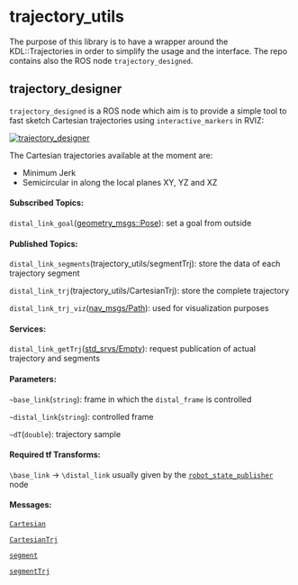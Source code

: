trajectory_utils
================
The purpose of this library is to have a wrapper around the KDL::Trajectories in order to simplify the usage and the interface.
The repo contains also the ROS node ```trajectory_designed```.

trajectory_designer
-------------------
```trajectory_designed``` is a ROS node which aim is to provide a simple tool to fast sketch Cartesian trajectories using ```interactive_markers``` in RVIZ:

[![trajectory_designer](https://img.youtube.com/vi/HPBwuupm1Fo/0.jpg)](https://www.youtube.com/watch?v=HPBwuupm1Fo)

The Cartesian trajectories available at the moment are:
- Minimum Jerk
- Semicircular in along the local planes XY, YZ and XZ

#### Subscribed Topics:
```distal_link_goal```([geometry_msgs::Pose](http://docs.ros.org/api/geometry_msgs/html/msg/Pose.html)): set a goal from outside

#### Published Topics:
```distal_link_segments```(trajectory_utils/segmentTrj): store the data of each trajectory segment

```distal_link_trj```(trajectory_utils/CartesianTrj): store the complete trajectory

```distal_link_trj_viz```([nav_msgs/Path](http://docs.ros.org/api/nav_msgs/html/msg/Path.html)): used for visualization purposes

#### Services:
```distal_link_getTrj```([std_srvs/Empty](http://docs.ros.org/api/std_srvs/html/srv/Empty.html)): request publication of actual trajectory and segments

#### Parameters:
```~base_link```(```string```): frame in which the ```distal_frame``` is controlled

```~distal_link```(```string```): controlled frame

```~dT```(```double```): trajectory sample

#### Required tf Transforms:
```\base_link``` -> ```\distal_link``` usually given by the [```robot_state_publisher```](http://wiki.ros.org/robot_state_publisher) node

#### Messages:
[```Cartesian```](https://github.com/ADVRHumanoids/trajectory_utils/blob/master/msg/Cartesian.msg)

[```CartesianTrj```](https://github.com/ADVRHumanoids/trajectory_utils/blob/master/msg/CartesianTrj.msg)

[```segment```](https://github.com/ADVRHumanoids/trajectory_utils/blob/master/msg/segment.msg)

[```segmentTrj```](https://github.com/ADVRHumanoids/trajectory_utils/blob/master/msg/segmentTrj.msg)
